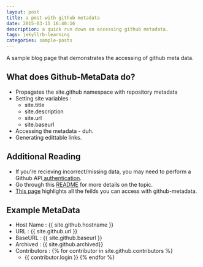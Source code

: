 ```yaml
---
layout: post
title: a post with github metadata
date: 2015-03-15 16:40:16
description: a quick run down on accessing github metadata.
tags: jekyllrb-learning
categories: sample-posts
---
```


A sample blog page that demonstrates the accessing of github meta data.

## What does Github-MetaData do?

- Propagates the site.github namespace with repository metadata
- Setting site variables :
  - site.title
  - site.description
  - site.url
  - site.baseurl
- Accessing the metadata - duh.
- Generating edittable links.

## Additional Reading

- If you're recieving incorrect/missing data, you may need to perform a Github API<a href="https://github.com/jekyll/github-metadata/blob/master/docs/authentication.md"> authentication</a>.
- Go through this <a href="https://jekyll.github.io/github-metadata/">README</a> for more details on the topic.
- <a href= "https://github.com/jekyll/github-metadata/blob/master/docs/site.github.md">This page</a> highlights all the feilds you can access with github-metadata.
  <br />

## Example MetaData

- Host Name : {{ site.github.hostname }}
- URL : {{ site.github.url }}
- BaseURL : {{ site.github.baseurl }}
- Archived : {{ site.github.archived}}
- Contributors :
  {% for contributor in site.github.contributors %}
  - {{ contributor.login }}
    {% endfor %}
